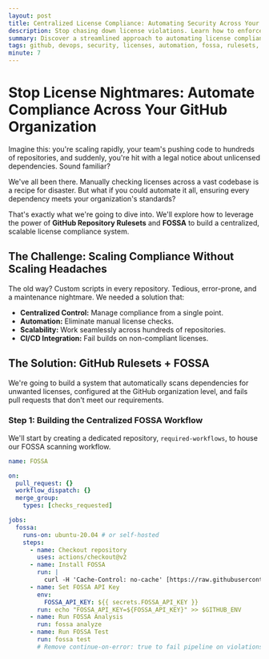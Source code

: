 ```yaml
---
layout: post
title: Centralized License Compliance: Automating Security Across Your GitHub Organization
description: Stop chasing down license violations. Learn how to enforce dependency license compliance across hundreds of repositories with GitHub Rulesets and FOSSA.
summary: Discover a streamlined approach to automating license compliance across your GitHub organization, eliminating manual work and mitigating legal risks.
tags: github, devops, security, licenses, automation, fossa, rulesets, ci/cd
minute: 7
---
```


# Stop License Nightmares: Automate Compliance Across Your GitHub Organization

Imagine this: you're scaling rapidly, your team's pushing code to hundreds of repositories, and suddenly, you're hit with a legal notice about unlicensed dependencies. Sound familiar?

We've all been there. Manually checking licenses across a vast codebase is a recipe for disaster. But what if you could automate it all, ensuring every dependency meets your organization's standards?

That's exactly what we're going to dive into. We'll explore how to leverage the power of **GitHub Repository Rulesets** and **FOSSA** to build a centralized, scalable license compliance system.

## The Challenge: Scaling Compliance Without Scaling Headaches

The old way? Custom scripts in every repository. Tedious, error-prone, and a maintenance nightmare. We needed a solution that:

* **Centralized Control:** Manage compliance from a single point.
* **Automation:** Eliminate manual license checks.
* **Scalability:** Work seamlessly across hundreds of repositories.
* **CI/CD Integration:** Fail builds on non-compliant licenses.

## The Solution: GitHub Rulesets + FOSSA

We're going to build a system that automatically scans dependencies for unwanted licenses, configured at the GitHub organization level, and fails pull requests that don't meet our requirements.

### Step 1: Building the Centralized FOSSA Workflow

We'll start by creating a dedicated repository, `required-workflows`, to house our FOSSA scanning workflow.

```yaml
name: FOSSA

on:
  pull_request: {}
  workflow_dispatch: {}
  merge_group:
    types: [checks_requested]

jobs:
  fossa:
    runs-on: ubuntu-20.04 # or self-hosted
    steps:
      - name: Checkout repository
        uses: actions/checkout@v2
      - name: Install FOSSA
        run: |
          curl -H 'Cache-Control: no-cache' [https://raw.githubusercontent.com/fossas/fossa-cli/master/install-latest.sh](https://raw.githubusercontent.com/fossas/fossa-cli/master/install-latest.sh) | bash
      - name: Set FOSSA API Key
        env:
          FOSSA_API_KEY: ${{ secrets.FOSSA_API_KEY }}
        run: echo "FOSSA_API_KEY=${FOSSA_API_KEY}" >> $GITHUB_ENV
      - name: Run FOSSA Analysis
        run: fossa analyze
      - name: Run FOSSA Test
        run: fossa test
        # Remove continue-on-error: true to fail pipeline on violations
```